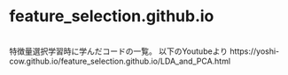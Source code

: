 # feature_selection.github.io  
<br>
特徴量選択学習時に学んだコードの一覧。  
以下のYoutubeより  
https://yoshi-cow.github.io/feature_selection.github.io/LDA_and_PCA.html

